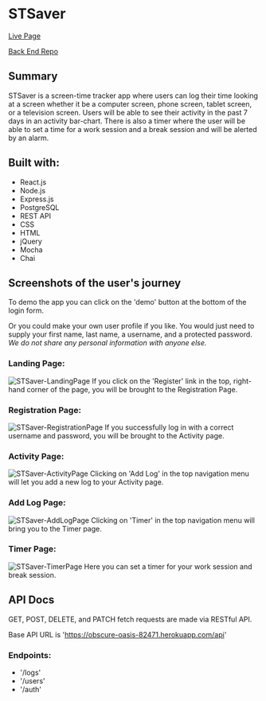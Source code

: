 # STSaver

[Live Page](https://stsaver-app.now.sh/)

[Back End Repo](https://github.com/patrickgus/stsaver-api)

## Summary

STSaver is a screen-time tracker app where users can log their time looking at a screen whether it be a computer screen, phone screen, tablet screen, or a television screen. Users will be able to see their activity in the past 7 days in an activity bar-chart. There is also a timer where the user will be able to set a time for a work session and a break session and will be alerted by an alarm.

## Built with:

  - React.js
  - Node.js
  - Express.js
  - PostgreSQL
  - REST API
  - CSS
  - HTML
  - jQuery
  - Mocha
  - Chai

## Screenshots of the user's journey

To demo the app you can click on the 'demo' button at the bottom of the login form.

Or you could make your own user profile if you like. You would just need to supply your first name, last name, a username, and a protected password.
_We do not share any personal information with anyone else._

### Landing Page:
![STSaver-LandingPage](https://user-images.githubusercontent.com/53308172/76572448-59e09e00-6477-11ea-8f3e-ddd21d258942.png)
If you click on the 'Register' link in the top, right-hand corner of the page, you will be brought to the Registration Page.
### Registration Page:
![STSaver-RegistrationPage](https://user-images.githubusercontent.com/53308172/76572479-6ebd3180-6477-11ea-9472-16f3d4966fae.png)
If you successfully log in with a correct username and password, you will be brought to the Activity page.
### Activity Page:
![STSaver-ActivityPage](https://user-images.githubusercontent.com/53308172/76572521-8694b580-6477-11ea-8191-8da4fda8cc4d.png)
Clicking on 'Add Log' in the top navigation menu will let you add a new log to your Activity page.
### Add Log Page:
![STSaver-AddLogPage](https://user-images.githubusercontent.com/53308172/76572591-b5ab2700-6477-11ea-9035-b24f854e5653.png)
Clicking on 'Timer' in the top navigation menu will bring you to the Timer page.
### Timer Page:
![STSaver-TimerPage](https://user-images.githubusercontent.com/53308172/76572644-e1c6a800-6477-11ea-8c5e-788a6b1ef45a.png)
Here you can set a timer for your work session and break session.
## API Docs

GET, POST, DELETE, and PATCH fetch requests are made via RESTful API.

Base API URL is 'https://obscure-oasis-82471.herokuapp.com/api'

### Endpoints:

  - '/logs'
  - '/users'
  - '/auth'
